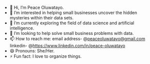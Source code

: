 - 👋 Hi, I’m Peace Oluwatayo.
- 👀 I’m interested in helping small businesses uncover the hidden mysteries within their data sets.
- 🌱 I’m currently exploring the field of data science and artificial intelligence.
- 💞️ I’m looking to help solve small business problems with data.
- 📫 How to reach me: email address- @peaceoluwatayo@gmail.com  linkedin- @https://www.linkedin.com/in/peace-oluwatayo
- 😄 Pronouns: She/Her.
- ⚡ Fun fact: I love to organize things.

<!---
peaceoluwatayo/peaceoluwatayo is a ✨ special ✨ repository because its `README.md` (this file) appears on your GitHub profile.
You can click the Preview link to take a look at your changes.
--->
